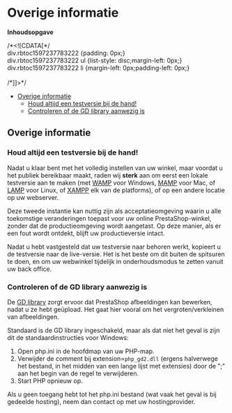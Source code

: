 # Overige informatie

**Inhoudsopgave**

/\*\<!\[CDATA\[\*/\
div.rbtoc1597237783222 {padding: 0px;}\
div.rbtoc1597237783222 ul {list-style: disc;margin-left: 0px;}\
div.rbtoc1597237783222 li {margin-left: 0px;padding-left: 0px;}\
\
/\*]]>\*/

* [Overige informatie](overige-informatie.md#Overigeinformatie-Overigeinformatie)
  * [Houd altijd een testversie bij de hand!](overige-informatie.md#Overigeinformatie-Houdaltijdeentestversiebijdehand!)
  * [Controleren of de GD library aanwezig is](overige-informatie.md#Overigeinformatie-ControlerenofdeGDlibraryaanwezigis)

## Overige informatie <a href="#overigeinformatie-overigeinformatie" id="overigeinformatie-overigeinformatie"></a>

### Houd altijd een testversie bij de hand! <a href="#overigeinformatie-houdaltijdeentestversiebijdehand" id="overigeinformatie-houdaltijdeentestversiebijdehand"></a>

Nadat u klaar bent met het volledig instellen van uw winkel, maar voordat u het publiek bereikbaar maakt, raden wij **sterk** aan om eerst een lokale testversie aan te maken (met [WAMP](http://en.wikipedia.org/wiki/Comparison\_of\_WAMPs) voor Windows, [MAMP](http://en.wikipedia.org/wiki/MAMP) voor Mac, of [LAMP](http://en.wikipedia.org/wiki/LAMP\_\(software\_bundle) voor Linux, of [XAMPP](http://www.apachefriends.org/en/xampp.html) elk van de platforms), of op een andere locatie op uw webserver.

Deze tweede instantie kan nuttig zijn als acceptatieomgeving waarin u alle toekomstige veranderingen toepast voor uw online PrestaShop-winkel, zonder dat de productieomgeving wordt aangetast. Op deze manier, als er een fout wordt ontdekt, blijft uw productieversie intact.

Nadat u hebt vastgesteld dat uw testversie naar behoren werkt, kopieert u de testversie naar de live-versie. Het is het beste om dit buiten de spitsuren te doen, en om uw webwinkel tijdelijk in onderhoudsmodus te zetten vanuit uw back office.&#x20;

### Controleren of de GD library aanwezig is <a href="#overigeinformatie-controlerenofdegdlibraryaanwezigis" id="overigeinformatie-controlerenofdegdlibraryaanwezigis"></a>

De [GD library](http://www.boutell.com/gd/) zorgt ervoor dat PrestaShop afbeeldingen kan bewerken, nadat u ze hebt geüpload. Het gaat hier vooral om het vergroten/verkleinen van afbeeldingen.

Standaard is de GD library ingeschakeld, maar als dat niet het geval is zijn dit de standaardinstructies voor Windows:

1. Open php.ini in de hoofdmap van uw PHP-map.
2. Verwijder de comment bij extension=`php_gd2.dll` (ergens halverwege het bestand, in het midden van een lange lijst met extensies) door de ";" aan het begin van de regel te verwijderen.
3. Start PHP opnieuw op.

Als u geen toegang hebt tot het php.ini bestand (wat vaak het geval is bij gedeelde hosting), neem dan contact op met uw hostingprovider.
